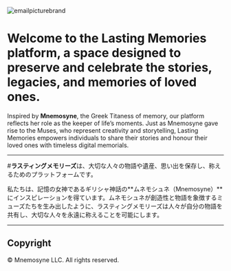 ![emailpicturebrand](https://github.com/user-attachments/assets/11ce5ed3-4e92-498c-8395-387002c9a033)
# Welcome to the **Lasting Memories** platform, a space designed to preserve and celebrate the stories, legacies, and memories of loved ones.  

Inspired by **Mnemosyne**, the Greek Titaness of memory, our platform reflects her role as the keeper of life’s moments. Just as Mnemosyne gave rise to the Muses, who represent creativity and storytelling, Lasting Memories empowers individuals to share their stories and honour their loved ones with timeless digital memorials.  

---



#**ラスティングメモリーズ**は、大切な人々の物語や遺産、思い出を保存し、称えるためのプラットフォームです。  

私たちは、記憶の女神であるギリシャ神話の**ムネモシュネ（Mnemosyne）**にインスピレーションを得ています。ムネモシュネが創造性と物語を象徴するミューズたちを生み出したように、ラスティングメモリーズは人々が自分の物語を共有し、大切な人々を永遠に称えることを可能にします。  

---

## Copyright  
© Mnemosyne LLC. All rights reserved. 
